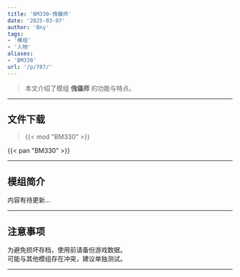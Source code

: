 ```yaml
---
title: 'BM330-傀儡师'
date: '2025-03-07'
author: 'Bny'
tags:
- '模组'
- '人物'
aliases:
- 'BM330'
url: '/p/787/'
---
```


> 本文介绍了模组 **傀儡师** 的功能与特点。

---

## 文件下载  

> {{< mod "BM330" >}}  

{{< pan "BM330" >}}  

---

## 模组简介

>  
内容有待更新...  

---

## 注意事项

>  
为避免损坏存档，使用前请备份游戏数据。  
可能与其他模组存在冲突，建议单独测试。  

---

